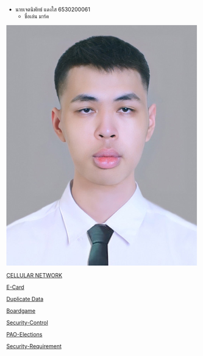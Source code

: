 - นายเจตนิพัทธ์  แดงใส  6530200061
  - ชื่อเล่น มาร์ค
 
  
![Alt text](images/IMG_6094.jpeg)

[CELLULAR NETWORK](cellular-network.md)



[E-Card](e-card.md)


[Duplicate Data](duplicate-data.md)

[Boardgame](https://jetnipatmark.github.io/boardgame)

[Security-Control](https://jetnipatmark.github.io/security-control)

[PAO-Elections](https://jetnipatmark.github.io/pao-elections)

[Security-Requirement](https://jetnipatmark.github.io/security-requirement)
